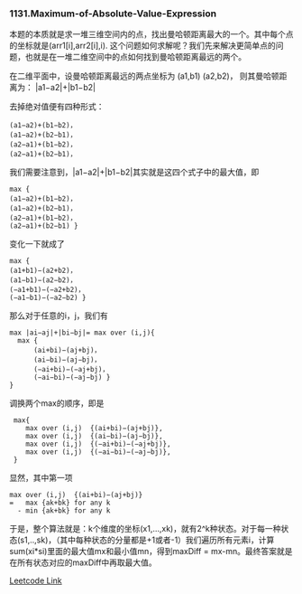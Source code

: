 ### 1131.Maximum-of-Absolute-Value-Expression

本题的本质就是求一堆三维空间内的点，找出曼哈顿距离最大的一个。其中每个点的坐标就是(arr1[i],arr2[i],i). 这个问题如何求解呢？我们先来解决更简单点的问题，也就是在一堆二维空间中的点如何找到曼哈顿距离最远的两个。

在二维平面中，设曼哈顿距离最远的两点坐标为 (a1,b1) (a2,b2)， 则其曼哈顿距离为： |a1−a2|+|b1−b2|

去掉绝对值便有四种形式：
```
(a1−a2)+(b1−b2)，
(a1−a2)+(b2−b1)，
(a2−a1)+(b1−b2)，
(a2−a1)+(b2−b1)，
```
我们需要注意到，|a1−a2|+|b1−b2|其实就是这四个式子中的最大值，即
```
max {
(a1−a2)+(b1−b2)，
(a1−a2)+(b2−b1)，
(a2−a1)+(b1−b2)，
(a2−a1)+(b2−b1) }
```
变化一下就成了
```
max {
(a1+b1)−(a2+b2)，
(a1−b1)−(a2−b2)，
(−a1+b1)−(−a2+b2)，
(−a1−b1)−(−a2−b2) }
```
那么对于任意的i，j，我们有
```
max |ai−aj|+|bi−bj|= max over (i,j){
  max {
      (ai+bi)−(aj+bj)，
      (ai−bi)−(aj−bj)，
      (−ai+bi)−(−aj+bj)，
      (−ai−bi)−(−aj−bj) }
}
```
调换两个max的顺序，即是
```
 max{
    max over (i,j)  {(ai+bi)−(aj+bj)},
    max over (i,j)  {(ai−bi)−(aj−bj)},
    max over (i,j)  {(−ai+bi)−(−aj+bj)},
    max over (i,j)  {(−ai−bi)−(−aj−bj)},
 }
```
显然，其中第一项
```
max over (i,j)  {(ai+bi)−(aj+bj)} 
=   max {ak+bk} for any k
  - min {ak+bk} for any k
```
于是，整个算法就是：k个维度的坐标(x1,...,xk)，就有2^k种状态。对于每一种状态(s1,..,sk)，（其中每种状态的分量都是+1或者-1）我们遍历所有元素i，计算 sum(xi\*si)里面的最大值mx和最小值mn，得到maxDiff = mx-mn。最终答案就是在所有状态对应的maxDiff中再取最大值。


[Leetcode Link](https://leetcode.com/problems/maximum-of-absolute-value-expression)
